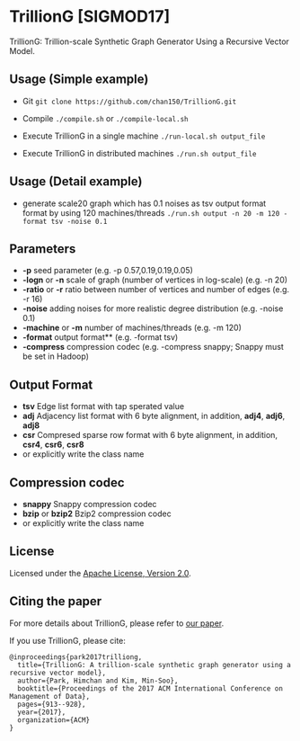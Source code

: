 # TrillionG [SIGMOD17]
TrillionG: Trillion-scale Synthetic Graph Generator Using a Recursive Vector Model.

## Usage (Simple example)
 - Git
``
git clone https://github.com/chan150/TrillionG.git
`` 

 - Compile 
``
./compile.sh
``
or 
``
./compile-local.sh
``

 - Execute TrillionG in a single machine
``
./run-local.sh output_file
``

 - Execute TrillionG in distributed machines
``
./run.sh output_file
``

## Usage (Detail example)
 - generate scale20 graph which has 0.1 noises as tsv output format format by using 120 machines/threads 
``
./run.sh output -n 20 -m 120 -format tsv -noise 0.1
``


## Parameters
 - **-p** seed parameter (e.g. -p 0.57,0.19,0.19,0.05)
 - **-logn** or **-n** scale of graph (number of vertices in log-scale) (e.g. -n 20)
 - **-ratio** or **-r** ratio between number of vertices and number of edges (e.g. -r 16)
 - **-noise** adding noises for more realistic degree distribution (e.g. -noise 0.1) 
 - **-machine** or **-m** number of machines/threads (e.g. -m 120)
 - **-format** output format** (e.g. -format tsv)
 - **-compress** compression codec (e.g. -compress snappy; Snappy must be set in Hadoop)

## Output Format
 - **tsv** Edge list format with tap sperated value 
 - **adj** Adjacency list format with 6 byte alignment, in addition, **adj4**, **adj6**, **adj8**
 - **csr** Compresed sparse row format with 6 byte alignment, in addition, **csr4**, **csr6**, **csr8**
 - or explicitly write the class name

## Compression codec
 - **snappy** Snappy compression codec
 - **bzip** or **bzip2** Bzip2 compression codec
 - or explicitly write the class name
 
## License
Licensed under the [Apache License, Version 2.0](http://www.apache.org/licenses/LICENSE-2.0).

## Citing the paper
For more details about TrillionG, please refer to [our paper](http://infolab.dgist.ac.kr/~mskim/papers/SIGMOD17.pdf).

If you use TrillionG, please cite:
```
@inproceedings{park2017trilliong,
  title={TrillionG: A trillion-scale synthetic graph generator using a recursive vector model},
  author={Park, Himchan and Kim, Min-Soo},
  booktitle={Proceedings of the 2017 ACM International Conference on Management of Data},
  pages={913--928},
  year={2017},
  organization={ACM}
}
```

